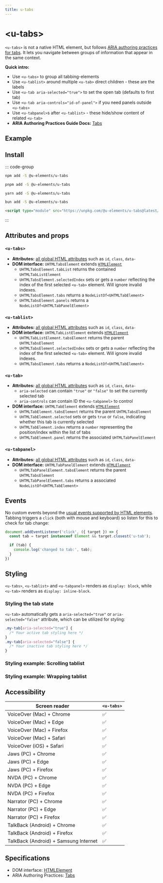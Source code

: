 ```yaml
---
title: u-tabs
---
```

<script setup>
import { data } from '../filesize.data.ts'
</script>

# &lt;u-tabs&gt; <mark data-badge="ARIA"></mark>
`<u-tabs>` is not a native HTML element, but follows [ARIA authoring practices for tabs](https://www.w3.org/WAI/ARIA/apg/patterns/tabs/). It lets you navigate between groups of information that appear in the same context.

**Quick intro:**
- Use `<u-tabs>` to group all tabbing-elements
- Use `<u-tablist>` around multiple `<u-tab>` direct children - these are the labels
- Use `<u-tab aria-selected="true">` to set the open tab (defaults to first tab)
- Use `<u-tab aria-controls="id-of-panel">` if you need panels outside `<u-tabs>`
- Use `<u-tabpanel>`s after  `<u-tablist>` - these hide/show content of related `<u-tab>`
- **ARIA Authoring Practices Guide Docs:** [Tabs](https://www.w3.org/WAI/ARIA/apg/patterns/tabs/)

## Example

<Sandbox label="u-tabs code example" />
<pre hidden>
&lt;u-tabs&gt;
  &lt;u-tablist&gt;
    &lt;u-tab&gt;Tab 1&lt;/u-tab&gt;
    &lt;u-tab&gt;Tab 2&lt;/u-tab&gt;
    &lt;u-tab&gt;Tab 3&lt;/u-tab&gt;
  &lt;/u-tablist&gt;
  &lt;u-tabpanel&gt;Panel 1 with &lt;a href="#"&gt;link&lt;/a&gt;&lt;/u-tabpanel&gt;
  &lt;u-tabpanel&gt;Panel 2 with &lt;a href="#"&gt;link&lt;/a&gt;&lt;/u-tabpanel&gt;
  &lt;u-tabpanel&gt;Panel 3 with &lt;a href="#"&gt;link&lt;/a&gt;&lt;/u-tabpanel&gt;
&lt;/u-tabs&gt;
&lt;style&gt;
  /* Styling just for example: */
  u-tab { padding: .5em }
  u-tab[aria-selected="true"] { border-bottom: 4px solid }
  u-tabpanel { padding: 1em; border: 1px solid }
&lt;/style&gt;
</pre>

## Install <mark :data-badge="data['u-tabs']"></mark>

::: code-group

```bash [NPM]
npm add -S @u-elements/u-tabs
```

```bash [PNPM]
pnpm add -S @u-elements/u-tabs
```

```bash [Yarn]
yarn add -S @u-elements/u-tabs
```

```bash [Bun]
bun add -S @u-elements/u-tabs
```

```html [CDN]
<script type="module" src="https://unpkg.com/@u-elements/u-tabs@latest/dist/u-tabs.js"></script>
```
:::

## Attributes and props

### `<u-tabs>`

- **Attributes:** [all global HTML attributes](https://developer.mozilla.org/en-US/docs/Web/HTML/Global_attributes) such as `id`, `class`, `data-`
- **DOM interface:** `UHTMLTabsElement` extends [`HTMLElement`](https://developer.mozilla.org/en-US/docs/Web/API/HTMLElement)
  - `UHTMLTabsElement.tabList` returns the contained `UHTMLTabListElement`
  - `UHTMLTabsElement.selectedIndex` sets or gets a `number` reflecting the index of the first selected `<u-tab>` element. Will ignore invalid indexes.
  - `UHTMLTabsElement.tabs` returns a `NodeListOf<UHTMLTabElement>`
  - `UHTMLTabsElement.panels` returns a `NodeListOf<UHTMLTabPanelElement>`

### `<u-tablist>`
- **Attributes:** [all global HTML attributes](https://developer.mozilla.org/en-US/docs/Web/HTML/Global_attributes) such as `id`, `class`, `data-`
- **DOM interface:** `UHTMLTabListElement` extends [`HTMLElement`](https://developer.mozilla.org/en-US/docs/Web/API/HTMLElement)
  - `UHTMLTabListElement.tabsElement` returns the parent `UHTMLTabsElement`
  - `UHTMLTabsElement.selectedIndex` sets or gets a `number` reflecting the index of the first selected `<u-tab>` element. Will ignore invalid indexes.
  - `UHTMLTabsElement.tabs` returns a `NodeListOf<UHTMLTabElement>`

### `<u-tab>`
- **Attributes:** [all global HTML attributes](https://developer.mozilla.org/en-US/docs/Web/HTML/Global_attributes) such as `id`, `class`, `data-`
  - `aria-selected` can contain `"true"` or `"false"` to set the currently selected tab 
  - `aria-controls` can contain ID the `<u-tabpanel>` to control
- **DOM interface:** `UHTMLTabElement` extends [`HTMLElement`](https://developer.mozilla.org/en-US/docs/Web/API/HTMLElement)
  - `UHTMLTabElement.tabsElement` returns the parent `UHTMLTabsElement`
  - `UHTMLTabElement.selected` sets or gets `true` or `false`, indicating whether this tab is currently selected
  - `UHTMLTabElement.index` returns a `number` representing the position/index within the list of tabs
  - `UHTMLTabElement.panel` returns the associated `UHTMLTabPanelElement`

### `<u-tabpanel>`
- **Attributes:** [all global HTML attributes](https://developer.mozilla.org/en-US/docs/Web/HTML/Global_attributes) such as `id`, `class`, `data-`
- **DOM interface:** `UHTMLTabPanelElement` extends [`HTMLElement`](https://developer.mozilla.org/en-US/docs/Web/API/HTMLElement)
  - `UHTMLTabPanelElement.tabsElement` returns the parent `UHTMLTabsElement`
  - `UHTMLTabPanelElement.tabs` returns a associated `NodeListOf<UHTMLTabElement>`

## Events

No custom events beyond the [usual events supported by HTML elements](https://developer.mozilla.org/en-US/docs/Web/API/Element#events). Tabbing triggers a `click` (both with mouse and keyboard) so listen for this to check for tab change:
```js
document.addEventListener('click', ({ target }) => {
  const tab = target instanceof Element && target.closest('u-tab');

  if (tab) {
    console.log('changed to tab:', tab);
  }
})
```

## Styling

`<u-tabs>`, `<u-tablist>` and `<u-tabpanel>` renders as `display: block`, while `<u-tab>` renders as `display: inline-block`.

### Styling the tab state

`<u-tab>` automatically gets a `aria-selected="true"` or `aria-selected="false"` attribute, which can be utilized for styling:

```css
.my-tab[aria-selected="true"] {
  /* Your active tab styling here */
}
.my-tab[aria-selected="false"] {
  /* Your inactive tab styling here */
}
```

### Styling example: Scrolling tablist

<Sandbox label="u-tabs scrolling example" />
<pre hidden>
&lt;style&gt;
  .my-tablist-scrolls {
    display: flex;
    overflow: auto;
    white-space: nowrap;
  }
&lt;/style&gt;
&lt;u-tabs&gt;
  &lt;u-tablist class="my-tablist-scrolls"&gt;
    &lt;u-tab&gt;Tab 1&lt;/u-tab&gt;&lt;u-tab&gt;Tab 2&lt;/u-tab&gt;&lt;u-tab&gt;Tab 3&lt;/u-tab&gt;&lt;u-tab&gt;Tab 4&lt;/u-tab&gt;&lt;u-tab&gt;Tab 5&lt;/u-tab&gt;&lt;u-tab&gt;Tab 6&lt;/u-tab&gt;&lt;u-tab&gt;Tab 7&lt;/u-tab&gt;
  &lt;/u-tablist&gt;
  &lt;u-tabpanel&gt;Panel 1&lt;/u-tabpanel&gt;
&lt;/u-tabs&gt;
</pre>



### Styling example: Wrapping tablist

<Sandbox label="u-tabs wrapping example" />
<pre hidden>
&lt;style&gt;
  .my-tablist-wrapps {
    display: flex;
    flex-wrap: wrap;
  }
&lt;/style&gt;
&lt;u-tabs&gt;
  &lt;u-tablist class="my-tablist-wrapps"&gt;
    &lt;u-tab&gt;Tab 1&lt;/u-tab&gt;&lt;u-tab&gt;Tab 2&lt;/u-tab&gt;&lt;u-tab&gt;Tab 3&lt;/u-tab&gt;&lt;u-tab&gt;Tab 4&lt;/u-tab&gt;&lt;u-tab&gt;Tab 5&lt;/u-tab&gt;&lt;u-tab&gt;Tab 6&lt;/u-tab&gt;&lt;u-tab&gt;Tab 7&lt;/u-tab&gt;
  &lt;/u-tablist&gt;
  &lt;u-tabpanel&gt;Panel 1&lt;/u-tabpanel&gt;
&lt;/u-tabs&gt;
</pre>

## Accessibility

| Screen reader | `<u-tabs>` |
| --- | --- |
| VoiceOver (Mac) + Chrome | :white_check_mark: |
| VoiceOver (Mac) + Edge | :white_check_mark: |
| VoiceOver (Mac) + Firefox  | :white_check_mark: |
| VoiceOver (Mac) + Safari | :white_check_mark: |
| VoiceOver (iOS) + Safari | :white_check_mark: |
| Jaws (PC) + Chrome | :white_check_mark: |
| Jaws (PC) + Edge | :white_check_mark: |
| Jaws (PC) + Firefox | :white_check_mark: |
| NVDA (PC) + Chrome | :white_check_mark: |
| NVDA (PC) + Edge | :white_check_mark: |
| NVDA (PC) + Firefox | :white_check_mark: |
| Narrator (PC) + Chrome | :white_check_mark: |
| Narrator (PC) + Edge | :white_check_mark: |
| Narrator (PC) + Firefox | :white_check_mark: |
| TalkBack (Android) + Chrome | :white_check_mark: |
| TalkBack (Android) + Firefox | :white_check_mark: |
| TalkBack (Android) + Samsung Internet | :white_check_mark: |

## Specifications

- DOM interface: [HTMLElement](https://developer.mozilla.org/en-US/docs/Web/API/HTMLElement)
- ARIA Authoring Practices: [Tabs](https://www.w3.org/WAI/ARIA/apg/patterns/tabs/)